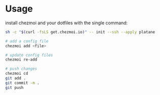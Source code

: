 
# Usage

install chezmoi and your dotfiles with the single command:
```sh
sh -c "$(curl -fsLS get.chezmoi.io)" -- init --ssh --apply platane
```

```sh
# add a config file
chezmoi add <file>

# update config files
chezmoi re-add

# push changes
chezmoi cd
git add .
git commit -m .
git push
```
